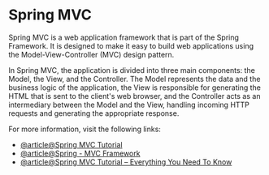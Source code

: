 # Spring MVC

Spring MVC is a web application framework that is part of the Spring Framework. It is designed to make it easy to build web applications using the Model-View-Controller (MVC) design pattern.

In Spring MVC, the application is divided into three main components: the Model, the View, and the Controller. The Model represents the data and the business logic of the application, the View is responsible for generating the HTML that is sent to the client's web browser, and the Controller acts as an intermediary between the Model and the View, handling incoming HTTP requests and generating the appropriate response.

For more information, visit the following links:

- [@article@Spring MVC Tutorial](https://www.javatpoint.com/spring-mvc-tutorial)
- [@article@Spring - MVC Framework](https://www.tutorialspoint.com/spring/spring_web_mvc_framework.htm)
- [@article@Spring MVC Tutorial – Everything You Need To Know](https://www.edureka.co/blog/spring-mvc-tutorial/)
